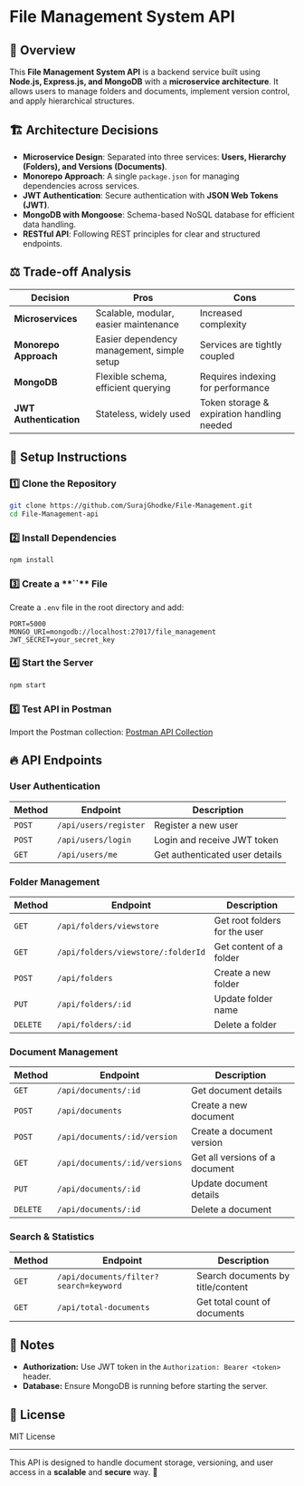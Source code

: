 # File Management System API

## 📌 Overview

This **File Management System API** is a backend service built using **Node.js, Express.js, and MongoDB** with a **microservice architecture**. It allows users to manage folders and documents, implement version control, and apply hierarchical structures.

## 🏗️ Architecture Decisions

- **Microservice Design**: Separated into three services: **Users, Hierarchy (Folders), and Versions (Documents)**.
- **Monorepo Approach**: A single `package.json` for managing dependencies across services.
- **JWT Authentication**: Secure authentication with **JSON Web Tokens (JWT)**.
- **MongoDB with Mongoose**: Schema-based NoSQL database for efficient data handling.
- **RESTful API**: Following REST principles for clear and structured endpoints.

## ⚖️ Trade-off Analysis

| Decision               | Pros                                       | Cons                                       |
| ---------------------- | ------------------------------------------ | ------------------------------------------ |
| **Microservices**      | Scalable, modular, easier maintenance      | Increased complexity                       |
| **Monorepo Approach**  | Easier dependency management, simple setup | Services are tightly coupled               |
| **MongoDB**            | Flexible schema, efficient querying        | Requires indexing for performance          |
| **JWT Authentication** | Stateless, widely used                     | Token storage & expiration handling needed |

## 🚀 Setup Instructions

### 1️⃣ **Clone the Repository**

```sh
git clone https://github.com/SurajGhodke/File-Management.git
cd File-Management-api
```

### 2️⃣ **Install Dependencies**

```sh
npm install
```

### 3️⃣ **Create a \*\***\`\`\***\* File**

Create a `.env` file in the root directory and add:

```
PORT=5000
MONGO_URI=mongodb://localhost:27017/file_management
JWT_SECRET=your_secret_key
```

### 4️⃣ **Start the Server**

```sh
npm start
```

### 5️⃣ **Test API in Postman**

Import the Postman collection: [Postman API Collection](#https://drive.google.com/file/d/1Gcg5BJsOMlxH1iRhvU_s1UBFTi_fvfAf/view?usp=sharing)

## 🔥 API Endpoints

### **User Authentication**

| Method | Endpoint              | Description                    |
| ------ | --------------------- | ------------------------------ |
| `POST` | `/api/users/register` | Register a new user            |
| `POST` | `/api/users/login`    | Login and receive JWT token    |
| `GET`  | `/api/users/me`       | Get authenticated user details |

### **Folder Management**

| Method   | Endpoint                           | Description                   |
| -------- | ---------------------------------- | ----------------------------- |
| `GET`    | `/api/folders/viewstore`           | Get root folders for the user |
| `GET`    | `/api/folders/viewstore/:folderId` | Get content of a folder       |
| `POST`   | `/api/folders`                     | Create a new folder           |
| `PUT`    | `/api/folders/:id`                 | Update folder name            |
| `DELETE` | `/api/folders/:id`                 | Delete a folder               |

### **Document Management**

| Method   | Endpoint                      | Description                    |
| -------- | ----------------------------- | ------------------------------ |
| `GET`    | `/api/documents/:id`          | Get document details           |
| `POST`   | `/api/documents`              | Create a new document          |
| `POST`   | `/api/documents/:id/version`  | Create a document version      |
| `GET`    | `/api/documents/:id/versions` | Get all versions of a document |
| `PUT`    | `/api/documents/:id`          | Update document details        |
| `DELETE` | `/api/documents/:id`          | Delete a document              |

### **Search & Statistics**

| Method | Endpoint                               | Description                       |
| ------ | -------------------------------------- | --------------------------------- |
| `GET`  | `/api/documents/filter?search=keyword` | Search documents by title/content |
| `GET`  | `/api/total-documents`                 | Get total count of documents      |

## 📌 Notes

- **Authorization:** Use JWT token in the `Authorization: Bearer <token>` header.
- **Database:** Ensure MongoDB is running before starting the server.

## 📜 License

MIT License

---

This API is designed to handle document storage, versioning, and user access in a **scalable** and **secure** way. 🚀
